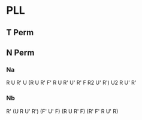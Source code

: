 # PLL

## T Perm
<CubePicture scramble="R U R' U' R' F R2 U' R' U' R U R' F'" />

## N Perm
### Na
<CubePicture scramble="R U R' U2 R U R2 F' R U R U' R' F R U' R' U' R U' R'" />
<Algorithm>R U R' U (R U R' F' R U R' U' R' F R2 U' R') U2 R U' R'</Algorithm>

### Nb
<CubePicture scramble="R' U R' F R F' R U' R' F' U F R U R' U' R" />
<Algorithm>R' (U R U' R') (F' U' F) (R U R' F) (R' F' R U' R)</Algorithm>
